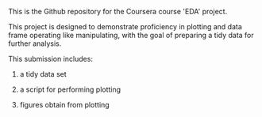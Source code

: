 This is the Github repository for the Coursera course 'EDA' project.

This project is designed to demonstrate proficiency in plotting and data frame operating like manipulating, with the goal of preparing a tidy data for further analysis.

This submission includes:
  
  1. a tidy data set
  
  2. a script for performing plotting
  
  3. figures obtain from plotting
